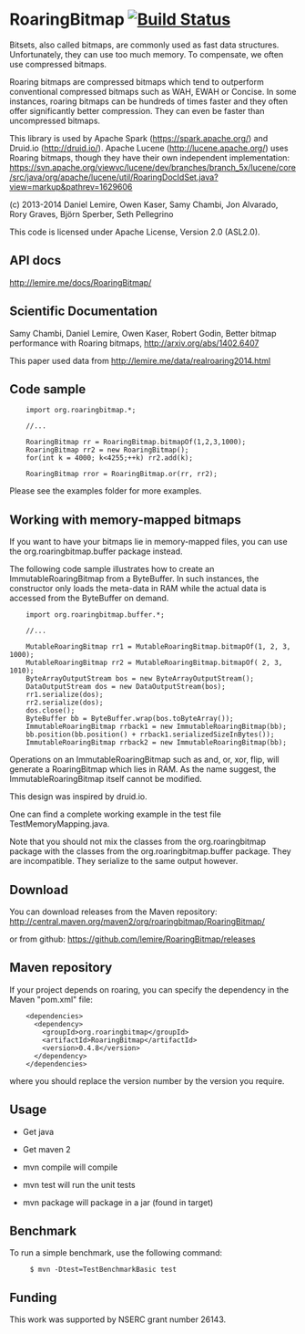 RoaringBitmap [![Build Status](https://travis-ci.org/lemire/RoaringBitmap.png)](https://travis-ci.org/lemire/RoaringBitmap)
=============

Bitsets, also called bitmaps, are commonly used as fast data structures.
Unfortunately, they can use too much memory. To compensate, we often use
compressed bitmaps.

Roaring bitmaps are compressed bitmaps which tend to outperform conventional
compressed bitmaps such as WAH, EWAH or Concise. In some instances, roaring bitmaps can
be hundreds of times faster and they often offer significantly better compression.
They can even be faster than uncompressed bitmaps.

This library is used by Apache Spark (https://spark.apache.org/) and 
Druid.io (http://druid.io/). Apache Lucene (http://lucene.apache.org/) uses  Roaring bitmaps, though they have their own independent implementation: https://svn.apache.org/viewvc/lucene/dev/branches/branch_5x/lucene/core/src/java/org/apache/lucene/util/RoaringDocIdSet.java?view=markup&pathrev=1629606


(c) 2013-2014 Daniel Lemire, Owen Kaser, Samy Chambi, Jon Alvarado, Rory Graves, Björn Sperber, Seth Pellegrino

This code is licensed under Apache License, Version 2.0 (ASL2.0). 


API docs
---------

http://lemire.me/docs/RoaringBitmap/

Scientific Documentation
--------------------------

Samy Chambi, Daniel Lemire, Owen Kaser, Robert Godin,
Better bitmap performance with Roaring bitmaps,
http://arxiv.org/abs/1402.6407

This paper used data from http://lemire.me/data/realroaring2014.html


Code sample
-------------

        
        import org.roaringbitmap.*;
        
        //...
        
        RoaringBitmap rr = RoaringBitmap.bitmapOf(1,2,3,1000);
        RoaringBitmap rr2 = new RoaringBitmap();
        for(int k = 4000; k<4255;++k) rr2.add(k);
        
        RoaringBitmap rror = RoaringBitmap.or(rr, rr2);

Please see the examples folder for more examples.

Working with memory-mapped bitmaps
---------------------------------------

If you want to have your bitmaps lie in memory-mapped files, you can
use the org.roaringbitmap.buffer package instead. 
        
The following code sample illustrates how to create an ImmutableRoaringBitmap
from a ByteBuffer. In such instances, the constructor only loads the meta-data
in RAM while the actual data is accessed from the ByteBuffer on demand.

        import org.roaringbitmap.buffer.*;
        
        //...
        
        MutableRoaringBitmap rr1 = MutableRoaringBitmap.bitmapOf(1, 2, 3, 1000);
        MutableRoaringBitmap rr2 = MutableRoaringBitmap.bitmapOf( 2, 3, 1010);
        ByteArrayOutputStream bos = new ByteArrayOutputStream();
        DataOutputStream dos = new DataOutputStream(bos);
        rr1.serialize(dos);
        rr2.serialize(dos);
        dos.close();
        ByteBuffer bb = ByteBuffer.wrap(bos.toByteArray());
        ImmutableRoaringBitmap rrback1 = new ImmutableRoaringBitmap(bb);
        bb.position(bb.position() + rrback1.serializedSizeInBytes());
        ImmutableRoaringBitmap rrback2 = new ImmutableRoaringBitmap(bb);
         
Operations on an ImmutableRoaringBitmap such as and, or, xor, flip, will
generate a RoaringBitmap which lies in RAM. As the name suggest, the 
ImmutableRoaringBitmap itself cannot be modified.

This design was inspired by druid.io.

One can find a complete working example in the test file TestMemoryMapping.java.

Note that you should not mix the classes from the org.roaringbitmap package with the classes
from the org.roaringbitmap.buffer package. They are incompatible. They serialize to the same output however.

Download
---------

You can download releases from the Maven repository:
http://central.maven.org/maven2/org/roaringbitmap/RoaringBitmap/

or from github:
https://github.com/lemire/RoaringBitmap/releases

Maven repository
----------------
If your project depends on roaring, you  can  specify the dependency in the Maven "pom.xml" file:

        <dependencies>
          <dependency>
            <groupId>org.roaringbitmap</groupId>
            <artifactId>RoaringBitmap</artifactId>
            <version>0.4.8</version>
          </dependency>
        </dependencies>

where you should replace the version number by the version you require.

Usage
------

* Get java
* Get maven 2

* mvn compile will compile
* mvn test will run the unit tests
* mvn package will package in a jar (found in target)

Benchmark
-----------

To run a simple benchmark, use the following command:

         $ mvn -Dtest=TestBenchmarkBasic test

Funding 
----------

This work was supported by NSERC grant number 26143.
